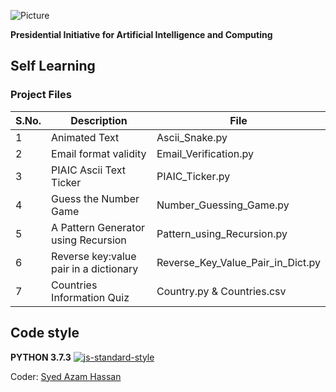 ![Picture](https://i.ibb.co/QfDSVj8/c.jpg)

**Presidential Initiative for Artificial Intelligence and Computing**

## **Self Learning**

### Project Files

| S.No. | Description | File |
| ----- | ----------- | ---- |
| 1 | Animated Text | Ascii_Snake.py |
| 2 | Email format validity | Email_Verification.py |
| 3 | PIAIC Ascii Text Ticker | PIAIC_Ticker.py |
| 4 | Guess the Number Game | Number_Guessing_Game.py |
| 5 | A Pattern Generator using Recursion | Pattern_using_Recursion.py |
| 6 | Reverse key:value pair in a dictionary | Reverse_Key_Value_Pair_in_Dict.py
| 7 | Countries Information Quiz | Country.py & Countries.csv |


## Code style
**PYTHON 3.7.3**
[![js-standard-style](https://img.shields.io/pypi/pyversions/Django.svg?style=flat)](https://github.com/python)

Coder: [Syed Azam Hassan](https://github.com/Syed-Azam)
